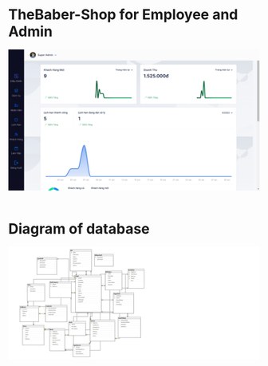# TheBaber-Shop for Employee and Admin
<span><img src="./source/public/img/img_intro1.png"/></span>
&nbsp;

# Diagram of database
<span><img src="./source/public/img/img_intro2.png"/></span>
&nbsp;

